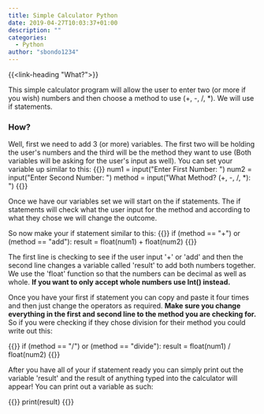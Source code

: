 ```yaml
---
title: Simple Calculator Python
date: 2019-04-27T10:03:37+01:00
description: ""
categories:
  - Python
author: "sbondo1234"
---
```


{{<link-heading "What?">}}

This simple calculator program will allow the user to enter two (or more if you wish) numbers and then choose a method to use (+, -, /, *). We will use if statements.

### How?
Well, first we need to add 3 (or more) variables. The first two will be holding the user's numbers and the third will be the method they want to use (Both variables will be asking for the user's input as well). You can set your variable up similar to this:
{{<highlight Python>}}
num1 = input("Enter First Number: ")
num2 = input("Enter Second Number: ")
method = input("What Method? (+, -, /, *): ")
{{</highlight>}}

Once we have our variables set we will start on the if statements. The if statements will check what the user input for the method and according to what they chose we will change the outcome.

So now make your if statement similar to this:
{{<highlight Python>}}
if (method == "+") or (method == "add"):
result = float(num1) + float(num2)
{{</highlight>}}

The first line is checking to see if the user input '+' or 'add' and then the second line changes a variable called 'result' to add both numbers together. We use the 'float' function so that the numbers can be decimal as well as whole. **If you want to only accept whole numbers use Int() instead.**

Once you have your first if statement you can copy and paste it four times and then just change the operators as required. **Make sure you change everything in the first and second line to the method you are checking for.** So if you were checking if they chose division for their method you could write out this:

{{<highlight Python>}}
if (method == "/") or (method == "divide"):
result = float(num1) / float(num2)
{{</highlight>}}

After you have all of your if statement ready you can simply print out the variable 'result' and the result of anything typed into the calculator will appear! You can print out a variable as such:

{{<highlight Python>}}
print(result)
{{</highlight>}}
